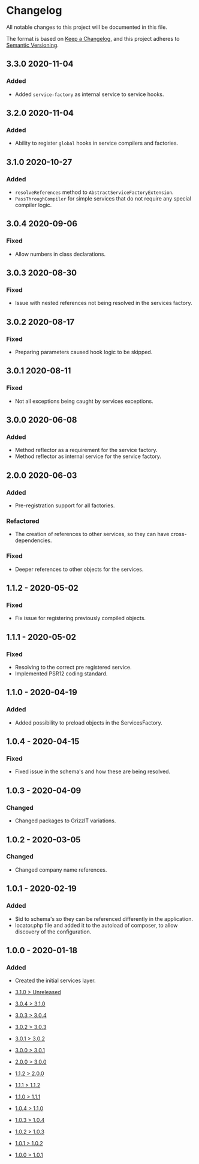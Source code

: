 # Changelog
All notable changes to this project will be documented in this file.

The format is based on [Keep a Changelog](https://keepachangelog.com/en/1.0.0/),
and this project adheres to [Semantic Versioning](https://semver.org/spec/v2.0.0.html).

## 3.3.0 2020-11-04
### Added
- Added `service-factory` as internal service to service hooks.

## 3.2.0 2020-11-04
### Added
- Ability to register `global` hooks in service compilers and factories.

## 3.1.0 2020-10-27
### Added
- `resolveReferences` method to `AbstractServiceFactoryExtension`.
- `PassThroughCompiler` for simple services that do not require any special compiler logic.

## 3.0.4 2020-09-06
### Fixed
- Allow numbers in class declarations.

## 3.0.3 2020-08-30
### Fixed
- Issue with nested references not being resolved in the services factory.

## 3.0.2 2020-08-17
### Fixed
- Preparing parameters caused hook logic to be skipped.

## 3.0.1 2020-08-11
### Fixed
- Not all exceptions being caught by services exceptions.

## 3.0.0 2020-06-08
### Added
- Method reflector as a requirement for the service factory.
- Method reflector as internal service for the service factory.

## 2.0.0 2020-06-03
### Added
- Pre-registration support for all factories.

### Refactored
- The creation of references to other services, so they can have cross-dependencies.

### Fixed
- Deeper references to other objects for the services.

## 1.1.2 - 2020-05-02
### Fixed
- Fix issue for registering previously compiled objects.

## 1.1.1 - 2020-05-02
### Fixed
- Resolving to the correct pre registered service.
- Implemented PSR12 coding standard.

## 1.1.0 - 2020-04-19
### Added
- Added possibility to preload objects in the ServicesFactory.

## 1.0.4 - 2020-04-15
### Fixed
- Fixed issue in the schema's and how these are being resolved.

## 1.0.3 - 2020-04-09
### Changed
- Changed packages to GrizzIT variations.

## 1.0.2 - 2020-03-05
### Changed
- Changed company name references.

## 1.0.1 - 2020-02-19
### Added
- $id to schema's so they can be referenced differently in the application.
- locator.php file and added it to the autoload of composer, to allow discovery of the configuration.

## 1.0.0 - 2020-01-18
### Added
- Created the initial services layer.

- [3.1.0 > Unreleased](https://github.com/ulrack/services/compare/3.1.0...HEAD)
- [3.0.4 > 3.1.0](https://github.com/ulrack/services/compare/3.0.4...3.1.0)
- [3.0.3 > 3.0.4](https://github.com/ulrack/services/compare/3.0.3...3.0.4)
- [3.0.2 > 3.0.3](https://github.com/ulrack/services/compare/3.0.2...3.0.3)
- [3.0.1 > 3.0.2](https://github.com/ulrack/services/compare/3.0.1...3.0.2)
- [3.0.0 > 3.0.1](https://github.com/ulrack/services/compare/3.0.0...3.0.1)
- [2.0.0 > 3.0.0](https://github.com/ulrack/services/compare/2.0.0...3.0.0)
- [1.1.2 > 2.0.0](https://github.com/ulrack/services/compare/1.1.2...2.0.0)
- [1.1.1 > 1.1.2](https://github.com/ulrack/services/compare/1.1.1...1.1.2)
- [1.1.0 > 1.1.1](https://github.com/ulrack/services/compare/1.1.0...1.1.1)
- [1.0.4 > 1.1.0](https://github.com/ulrack/services/compare/1.0.4...1.1.0)
- [1.0.3 > 1.0.4](https://github.com/ulrack/services/compare/1.0.3...1.0.4)
- [1.0.2 > 1.0.3](https://github.com/ulrack/services/compare/1.0.2...1.0.3)
- [1.0.1 > 1.0.2](https://github.com/ulrack/services/compare/1.0.1...1.0.2)
- [1.0.0 > 1.0.1](https://github.com/ulrack/services/compare/1.0.0...1.0.1)